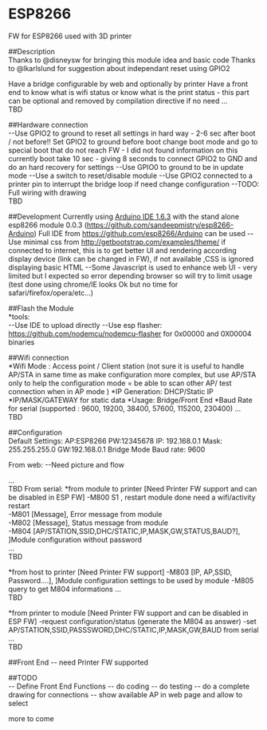 # ESP8266
FW for ESP8266 used with 3D printer

##Description      
Thanks to @disneysw for bringing this module idea and basic code 
Thanks to @lkarlslund for suggestion about independant reset using GPIO2

Have a bridge configurable by web and optionally by printer
Have a front end to know what is wifi status or know what is the print status  - this part can be optional and removed by compilation directive if no need 
...   
TBD   

##Hardware connection     
        --Use GPIO2 to ground to reset all settings in hard way - 2-6 sec after boot / not before!! Set GPIO2 to ground before boot change boot mode and go to special boot that do not reach FW - I did not found information on this
        currently boot take 10 sec - giving 8 seconds to connect GPIO2 to GND and do an hard recovery for settings 
        --Use GPIO0 to ground to be in update mode
        --Use a switch to reset/disable module
        --Use GPIO2 connected to a printer pin to interrupt the bridge loop if need change configuration
        --TODO: Full wiring with drawing  
TBD      

##Development
Currently using [Arduino IDE 1.6.3](http://arduino.cc/en/Main/Software)  with the stand alone  esp8266 module 0.0.3 (https://github.com/sandeepmistry/esp8266-Arduino)
Full IDE from https://github.com/esp8266/Arduino can be used
--Use minimal css from http://getbootstrap.com/examples/theme/ if connected to internet, this is to get better UI and rendering according display device (link can be changed in FW), if not available ,CSS is ignored displaying basic HTML
--Some Javascript is used to enhance web UI - very limited but I expected so error depending browser so will try to limit usage (test done using chrome/IE looks Ok but no time for safari/firefox/opera/etc...)

##Flash the Module    
*tools:    
    --Use IDE to upload directly 
    --Use esp flasher: https://github.com/nodemcu/nodemcu-flasher  for 0x00000 and 0X00004 binaries

##Wifi connection    
*Wifi Mode : Access point / Client station    (not sure it is useful to handle AP/STA in same time as make configuration more complex, but use AP/STA only to help the configuration mode = be able to scan other AP/ test connection when in AP mode )
*IP Generation: DHCP/Static IP    
*IP/MASK/GATEWAY for static data
*Usage: Bridge/Front End
*Baud Rate for serial (supported : 9600, 19200, 38400, 57600, 115200, 230400)
...    
TBD
    
##Configuration   
Default Settings:
AP:ESP8266
PW:12345678
IP: 192.168.0.1
Mask: 255.255.255.0
GW:192.168.0.1
Bridge Mode
Baud rate: 9600

From web: 
--Need picture and flow  

...    
TBD
From serial:
*from module to printer   [Need Printer FW support and can be disabled in ESP FW]
    -M800 S1 , restart module done need a wifi/activity restart     
    -M801 [Message], Error message from module    
    -M802 [Message], Status message from module       
    -M804 [AP/STATION,SSID,DHC/STATIC,IP,MASK,GW,STATUS,BAUD?], ]Module configuration without password    
    ...    
    TBD    
        
*from host to printer    [Need Printer FW support]
    -M803 [IP, AP,SSID, Password....], ]Module configuration settings to be used  by module
    -M805 query to get M804 informations
    ...    
    TBD        


*from printer to module   [Need Printer FW support and can be disabled in ESP FW]
    -request configuration/status (generate the M804 as answer)
    -set AP/STATION,SSID,PASSSWORD,DHC/STATIC,IP,MASK,GW,BAUD from serial 
    ...    
    TBD    
 
 ##Front End
 -- need Printer FW supported
 
##TODO    
-- Define Front End Functions
-- do coding
-- do testing
-- do a complete drawing for connections
-- show available AP in web page and allow to select

more to come   
 
